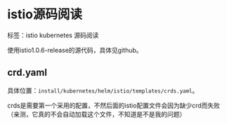 # istio源码阅读

标签：istio kubernetes 源码阅读

使用istio1.0.6-release的源代码，具体见github。

## crd.yaml

具体位置：`install/kubernetes/helm/istio/templates/crds.yaml`。

crds是需要第一个采用的配置，不然后面的istio配置文件会因为缺少crd而失败（亲测，它真的不会自动加载这个文件，不知道是不是我的问题）

